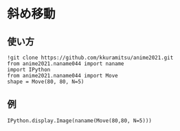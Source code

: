 # 斜め移動

## 使い方

```
!git clone https://github.com/kkuramitsu/anime2021.git
from anime2021.naname044 import naname
import IPython
from anime2021.naname044 import Move
shape = Move(80, 80, N=5)
```
## 例

```
IPython.display.Image(naname(Move(80,80, N=5)))
```


